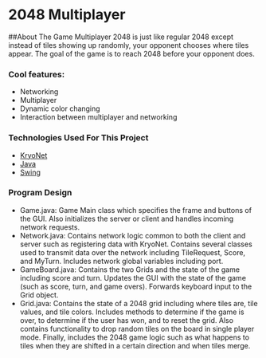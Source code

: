 2048 Multiplayer
================

##About The Game
Multiplayer 2048 is just like regular 2048 except instead of tiles showing up randomly, your opponent chooses where tiles appear. The goal of the game is to reach 2048 before your opponent does.

### Cool features:
* Networking
* Multiplayer
* Dynamic color changing
* Interaction between multiplayer and networking

### Technologies Used For This Project 
* [KryoNet](https://github.com/EsotericSoftware/kryonet)
* [Java](https://www.oracle.com/java/index.html)
* [Swing](http://docs.oracle.com/javase/7/docs/api/javax/swing/package-summary.html)

### Program Design
* Game.java: Game Main class which specifies the frame and buttons of the GUI. Also initializes the server or client and handles incoming network requests.
* Network.java: Contains network logic common to both the client and server such as registering data with KryoNet. Contains several classes used to transmit data over the network including TileRequest, Score, and MyTurn. Includes network global variables including port.
* GameBoard.java: Contains the two Grids and the state of the game including score and turn. Updates the GUI with the state of the game (such as score, turn, and game overs). Forwards keyboard input to the Grid object. 
* Grid.java: Contains the state of a 2048 grid including where tiles are, tile values, and tile colors. Includes methods to determine if the game is over, to determine if the user has won, and to reset the grid. Also contains functionality to drop random tiles on the board in single player mode. Finally, includes the 2048 game logic such as what happens to tiles when they are shifted in a certain direction and when tiles merge.
